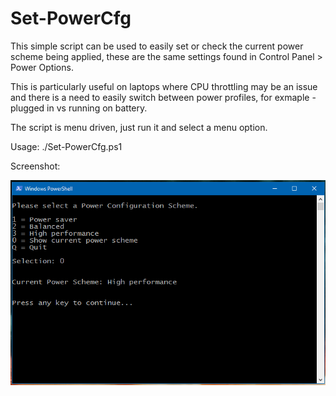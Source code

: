 # Set-PowerCfg
This simple script can be used to easily set or check the current power scheme being 
applied, these are the same settings found in Control Panel > Power Options.

This is particularly useful on laptops where CPU throttling may be an issue and there 
is a need to easily switch between power profiles, for exmaple - plugged in vs running on 
battery.

The script is menu driven, just run it and select a menu option.

Usage:
./Set-PowerCfg.ps1

Screenshot:

![alt text](https://github.com/robwillisinfo/Set-PowerCfg/blob/master/Set-PowerCfg.PNG)
